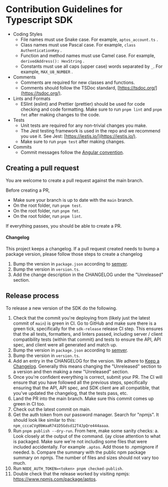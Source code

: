 # Contribution Guidelines for Typescript SDK

- Coding Styles
  - File names must use Snake case. For example, `aptos_account.ts` .
  - Class names must use Pascal case. For example, `class AuthenticationKey` .
  - Function and method names must use Camel case. For example, `derivedAddress(): HexString` .
  - Constants must use all caps (upper case) words separated by `_`. For example, `MAX_U8_NUMBER` .
- Comments
  - Comments are required for new classes and functions.
  - Comments should follow the TSDoc standard, [https://tsdoc.org/](https://tsdoc.org/).
- Lints and Formats
  - ESlint (eslint) and Prettier (prettier) should be used for code checking and code formatting. Make sure to run `pnpm lint` and `pnpm fmt` after making changes to the code.
- Tests
  - Unit tests are required for any non-trivial changes you make.
  - The Jest testing framework is used in the repo and we recommend you use it. See Jest: [https://jestjs.io/](https://jestjs.io/).
  - Make sure to run `pnpm test` after making changes.
- Commits
  - Commit messages follow the [Angular convention](https://www.conventionalcommits.org/en/v1.0.0-beta.4/#summary).

## Creating a pull request

You are welcome to create a pull request against the main branch.

Before creating a PR,

- Make sure your branch is up to date with the `main` branch.
- On the root folder, run `pnpm test`.
- On the root folder, run `pnpm fmt`.
- On the root folder, run `pnpm lint`.

If everything passes, you should be able to create a PR.

#### Changelog

This project keeps a changelog. If a pull request created needs to bump a package version, please follow those steps to create a changelog

1. Bump the version in `package.json` according to [semver](https://semver.org/).
2. Bump the version in `version.ts`.
3. Add the change description in the CHANGELOG under the "Unreleased" section.

## Release process

To release a new version of the SDK do the following.

1. Check that the commit you're deploying from (likely just the latest commit of `main`) is green in CI. Go to GitHub and make sure there is a green tick, specifically for the `sdk-release` release CI step. This ensures that the all tests, formatters, and linters passed, including server / client compatibility tests (within that commit) and tests to ensure the API, API spec, and client were all generated and match up.
2. Bump the version in `package.json` according to [semver](https://semver.org/).
3. Bump the version in `version.ts`.
4. Add an entry in the CHANGELOG for the version. We adhere to [Keep a Changelog](https://keepachangelog.com/en/1.0.0/). Generally this means changing the "Unreleased" section to a version and then making a new "Unreleased" section.
5. Once you're confident everything is correct, submit your PR. The CI will ensure that you have followed all the previous steps, specifically ensuring that the API, API spec, and SDK client are all compatible, that you've updated the changelog, that the tests pass, etc.
6. Land the PR into the main branch. Make sure this commit comes up green in CI too.
7. Check out the latest commit on main.
8. Get the auth token from our password manager. Search for "npmjs". It should look like similar to this: `npm_cccaCVg0bWaaR741D5Gdsd12T4JpQre444aaaa`.
9. Run `pnpm publish --dry-run`. From here, make some sanity checks:
   a. Look closely at the output of the command. {ay close attention to what is packaged. Make sure we're not including some files that were included accidentally. For example `.aptos`. Add those to .npmignore if needed.
   b. Compare the summary with the public npm package summary on npmjs. The number of files and sizes should not vary too much.
10. Run `NODE_AUTH_TOKEN=<token> pnpm checked-publish`.
11. Double check that the release worked by visiting npmjs: https://www.npmjs.com/package/aptos.
